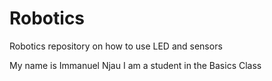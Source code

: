 # Robotics
Robotics repository on how to use LED and sensors

My name is Immanuel Njau
I am a student in the Basics Class

